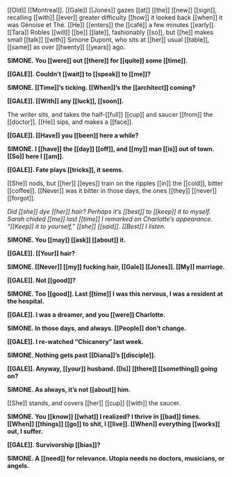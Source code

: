 [[Old]] [[Montreal]]. [[Gale]] [[Jones]] gazes [[at]] [[the]] [[new]] [[sign]], recalling [[with]] [[ever]] greater difficulty [[how]] it looked back [[when]] it was Génoise et Thé. [[He]] [[enters]] the [[café]] a few minutes [[early]]. [[Tara]] Robles [[will]] [[be]] [[late]], fashionably [[so]], but [[he]] makes small [[talk]] [[with]] Simone Dupont, who sits at [[her]] usual [[table]], [[same]] as over [[twenty]] [[years]] ago.

**SIMONE. You [[were]] out [[there]] for [[quite]] some [[time]].**

**[[GALE]]. Couldn’t [[wait]] to [[speak]] to [[me]]?**

**SIMONE. [[Time]]’s ticking. [[When]]’s the [[architect]] coming?**

**[[GALE]]. [[With]] any [[luck]], [[soon]].**

The writer sits, and takes the half-[[full]] [[cup]] and saucer [[from]] the [[doctor]]. [[He]] sips, and makes a [[face]].

**[[GALE]]. [[Have]] you [[been]] here a while?**

**SIMONE. I [[have]] the [[day]] [[off]], and [[my]] man [[is]] out of town. [[So]] here I [[am]].**

**[[GALE]]. Fate plays [[tricks]], it seems.**

[[She]] nods, but [[her]] [[eyes]] train on the ripples [[in]] the [[cold]], bitter [[coffee]]. [[Never]] was it bitter in those days, the ones [[they]] [[never]] [[forgot]].

_Did [[she]] dye [[her]] hair? Perhaps it’s [[best]] to [[keep]] it to myself. Sarah chided [[me]] last [[time]] I remarked on Charlotte’s appearance. “[[Keep]] it to yourself,” [[she]] [[said]]. [[Best]] I listen._

**SIMONE. You [[may]] [[ask]] [[about]] it.**

**[[GALE]]. [[Your]] hair?**

**SIMONE. [[Never]] [[my]] fucking hair, [[Gale]] [[Jones]]. [[My]] marriage.**

**[[GALE]]. Not [[good]]?**

**SIMONE. Too [[good]]. Last [[time]] I was this nervous, I was a resident at the hospital.**

**[[GALE]]. I was a dreamer, and you [[were]] Charlotte.**

**SIMONE. In those days, and always. [[People]] don’t change.**

**[[GALE]]. I re-watched “Chicanery” last week.**

**SIMONE. Nothing gets past [[Diana]]’s [[disciple]].**

**[[GALE]]. Anyway, [[your]] husband. [[Is]] [[there]] [[something]] going on?**

**SIMONE. As always, it’s not [[about]] him.**

[[She]] stands, and covers [[her]] [[cup]] [[with]] the saucer.

**SIMONE. You [[know]] [[what]] I realized? I thrive in [[bad]] times. [[When]] [[things]] [[go]] to shit, I [[live]]. [[When]] everything [[works]] out, I suffer.**

**[[GALE]]. Survivorship [[bias]]?**

**SIMONE. A [[need]] for relevance. Utopia needs no doctors, musicians, or angels.**

